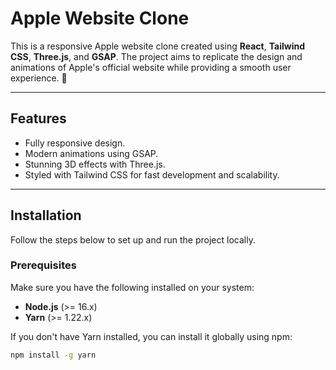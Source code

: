 # Apple Website Clone

This is a responsive Apple website clone created using **React**, **Tailwind CSS**, **Three.js**, and **GSAP**. The project aims to replicate the design and animations of Apple's official website while providing a smooth user experience. 🚀

---

## Features

- Fully responsive design.
- Modern animations using GSAP.
- Stunning 3D effects with Three.js.
- Styled with Tailwind CSS for fast development and scalability.

---

## Installation

Follow the steps below to set up and run the project locally.

### Prerequisites

Make sure you have the following installed on your system:

- **Node.js** (>= 16.x)
- **Yarn** (>= 1.22.x)

If you don't have Yarn installed, you can install it globally using npm:

```bash
npm install -g yarn
```
